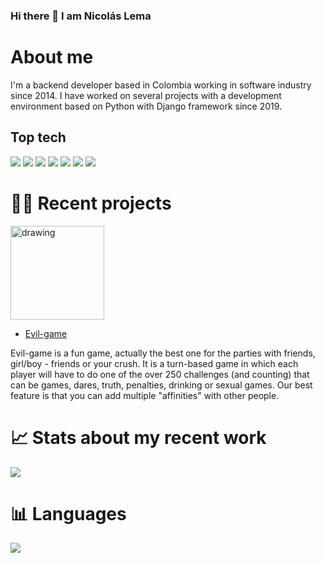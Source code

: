 ### Hi there 👋 I am Nicolás Lema
# About me
I'm a backend developer based in Colombia working in software industry since 2014. I have worked on several projects with a development environment based on Python with Django framework since 2019.

## Top tech
![](https://img.shields.io/badge/Django-092E20?style=for-the-badge&logo=django&logoColor=green)
![](https://img.shields.io/badge/Bootstrap-563D7C?style=for-the-badge&logo=bootstrap&logoColor=white)
![](https://img.shields.io/badge/django%20rest-ff1709?style=for-the-badge&logo=django&logoColor=white)
![](https://img.shields.io/badge/Font_Awesome-339AF0?style=for-the-badge&logo=fontawesome&logoColor=white)
![](https://img.shields.io/badge/JWT-000000?style=for-the-badge&logo=JSON%20web%20tokens&logoColor=white)
![](https://img.shields.io/badge/Markdown-000000?style=for-the-badge&logo=markdown&logoColor=white)
![](https://img.shields.io/badge/Postman-FF6C37?style=for-the-badge&logo=Postman&logoColor=white)


# :man_technologist: Recent projects
<img src="https://evil-game.s3.amazonaws.com/static/games/img/avatar-512.png" alt="drawing" width="150"/>

- [Evil-game](http://evil-game-dev.herokuapp.com/es/)

Evil-game is a fun game, actually the best one for the parties with friends, girl/boy - friends or your crush. It is a turn-based game in which each player will have to do one of the over 250 challenges (and counting) that can be games, dares, truth, penalties, drinking or sexual games. Our best feature is that you can add multiple "affinities" with other people. 


# :chart_with_upwards_trend: Stats about my recent work

![](https://github-readme-stats.vercel.app/api?username=nlemarodriguez)


# :bar_chart: Languages

![](https://github-readme-stats.vercel.app/api/top-langs/?username=nlemarodriguez)
